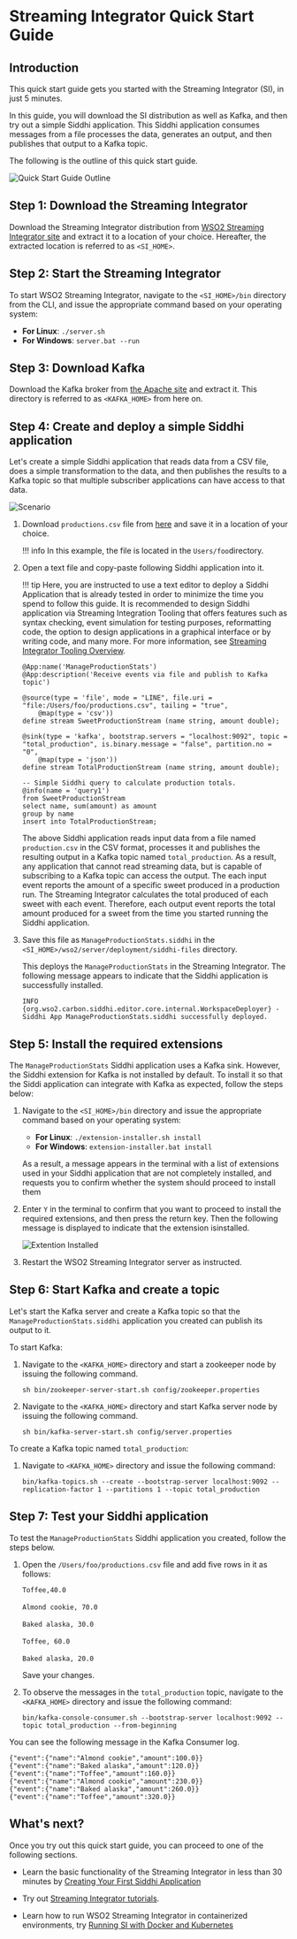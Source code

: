 # Streaming Integrator Quick Start Guide

## Introduction

This quick start guide gets you started with the Streaming Integrator (SI), in just 5 minutes.

In this guide, you will download the SI distribution as well as Kafka, and then try out a simple Siddhi application. This Siddhi application consumes messages from a file processes the data, generates an output, and then publishes that output to a Kafka topic.

The following is the outline of this quick start guide.

![Quick Start Guide Outline](../../images/qsg/qsg-outline.png)

## Step 1: Download the Streaming Integrator

Download the Streaming Integrator distribution from [WSO2 Streaming Integrator site](https://wso2.com/integration/streaming-integrator/) and extract it to a location of your choice. Hereafter, the extracted location is referred to as `<SI_HOME>`.

## Step 2: Start the Streaming Integrator

To start WSO2 Streaming Integrator, navigate to the `<SI_HOME>/bin` directory from the CLI, and issue the appropriate command based on your operating system:

- **For Linux**: `./server.sh`
- **For Windows**: `server.bat --run`

## Step 3: Download Kafka

Download the Kafka broker from [the Apache site](https://www.apache.org/dyn/closer.cgi?path=/kafka/2.3.0/kafka_2.12-2.3.0.tgz) and extract it.
This directory is referred to as `<KAFKA_HOME>` from here on.


## Step 4: Create and deploy a simple Siddhi application

Let's create a simple Siddhi application that reads data from a CSV file, does a simple transformation to the data, and then publishes the results to a Kafka topic so that multiple subscriber applications can have access to that data.

![Scenario](../../images/qsg/quick-start.png)

1. Download `productions.csv` file from [here](https://github.com/wso2/docs-ei/tree/master/en/streaming-integrator/docs/examples/resources/productions.csv) and save it in a location of your choice.

    !!! info
        In this example, the file is located in the `Users/foo`directory.

2. Open a text file and copy-paste following Siddhi application into it.

    !!! tip
        Here, you are instructed to use a text editor to deploy a Siddhi Application that is already tested in order to minimize the time you spend to follow this guide. It is recommended to design Siddhi application via Streaming Integration Tooling that offers features such as syntax checking, event simulation for testing purposes, reformatting code, the option to design applications in a graphical interface or by writing code, and many more. For more information, see [Streaming Integrator Tooling Overview](../develop/streaming-integrator-studio-overview.md).

    ```
    @App:name('ManageProductionStats')
    @App:description('Receive events via file and publish to Kafka topic')
    
    @source(type = 'file', mode = "LINE", file.uri = "file:/Users/foo/productions.csv", tailing = "true",
        @map(type = 'csv'))
    define stream SweetProductionStream (name string, amount double);
    
    @sink(type = 'kafka', bootstrap.servers = "localhost:9092", topic = "total_production", is.binary.message = "false", partition.no = "0",
        @map(type = 'json'))
    define stream TotalProductionStream (name string, amount double);
    
    -- Simple Siddhi query to calculate production totals.
    @info(name = 'query1')
    from SweetProductionStream 
    select name, sum(amount) as amount 
    group by name
    insert into TotalProductionStream;
    ```

    The above Siddhi application reads input data from a file named `production.csv` in the CSV format, processes it and publishes the resulting output in a Kafka topic named `total_production`. As a result, any application that cannot read streaming data, but is capable of subscribing to a Kafka topic can access the output. The each input event reports the amount of a specific sweet produced in a production run. The Streaming Integrator calculates the total produced of each sweet with each event. Therefore, each output event reports the total amount produced for a sweet from the time you started running the Siddhi application. 

3. Save this file as `ManageProductionStats.siddhi` in the `<SI_HOME>/wso2/server/deployment/siddhi-files` directory.

    This deploys the `ManageProductionStats` in the Streaming Integrator. The following message appears to indicate that the Siddhi application is successfully installed.

    `INFO {org.wso2.carbon.siddhi.editor.core.internal.WorkspaceDeployer} - Siddhi App ManageProductionStats.siddhi successfully deployed.`
    
## Step 5: Install the required extensions

The `ManageProductionStats` Siddhi application uses a Kafka sink. However, the Siddhi extension for Kafka is not installed by default. To install it so that the Siddi application can integrate with Kafka as expected, follow the steps below:

1. Navigate to the `<SI_HOME>/bin` directory and issue the appropriate command based on your operating system:

    - **For Linux**: `./extension-installer.sh install`
    - **For Windows**: `extension-installer.bat install`
    
    As a result, a message appears in the terminal with a list of extensions used in your Siddhi application that are not completely installed, and requests you to confirm whether the system should proceed to install them
    
    
2. Enter `Y` in the terminal to confirm that you want to proceed to install the required extensions, and then press the return key. Then the following message is displayed to indicate that the extension isinstalled.

    ![Extention Installed](../../images/qsg/extension-installed.png)
    
3. Restart the WSO2 Streaming Integrator server as instructed.


## Step 6: Start Kafka and create a topic

Let's start the Kafka server and create a Kafka topic so that the `ManageProductionStats.siddhi` application you created can publish its output to it.

To start Kafka:

1. Navigate to the `<KAFKA_HOME>` directory and start a zookeeper node by issuing the following command.

    `sh bin/zookeeper-server-start.sh config/zookeeper.properties`

2. Navigate to the `<KAFKA_HOME>` directory and start Kafka server node by issuing the following command.

    `sh bin/kafka-server-start.sh config/server.properties`
    
To create a Kafka topic named `total_production`:

1. Navigate to `<KAFKA_HOME>` directory and issue the following command:

    `bin/kafka-topics.sh --create --bootstrap-server localhost:9092 --replication-factor 1 --partitions 1 --topic total_production`
    

## Step 7: Test your Siddhi application

To test the `ManageProductionStats` Siddhi application you created, follow the steps below.
 
1. Open the `/Users/foo/productions.csv` file and add five rows in it as follows:

    `Toffee,40.0`<br/><br/>
    `Almond cookie, 70.0`<br/><br/>
    `Baked alaska, 30.0`<br/><br/>
    `Toffee, 60.0`<br/><br/>
    `Baked alaska, 20.0`
    
    Save your changes.
    
2. To observe the messages in the `total_production` topic, navigate to the `<KAFKA_HOME>` directory and issue the following command:

    `bin/kafka-console-consumer.sh --bootstrap-server localhost:9092 --topic total_production --from-beginning`
    
    
You can see the following message in the Kafka Consumer log. 

```text
{"event":{"name":"Almond cookie","amount":100.0}}
{"event":{"name":"Baked alaska","amount":120.0}}
{"event":{"name":"Toffee","amount":160.0}}
{"event":{"name":"Almond cookie","amount":230.0}}
{"event":{"name":"Baked alaska","amount":260.0}}
{"event":{"name":"Toffee","amount":320.0}}
```


## What's next?

Once you try out this quick start guide, you can proceed to one of the following sections.

- Learn the basic functionality of the Streaming Integrator in less than 30 minutes by [Creating Your First Siddhi Application](getting-started/getting-started-guide-overview.md)

- Try out [Streaming Integrator tutorials](../examples/tutorials-overview.md).

- Learn how to run WSO2 Streaming Integrator in containerized environments, try [Running SI with Docker and Kubernetes](../examples/running-si-with-docker-and-kubernetes.md)
